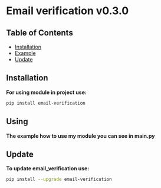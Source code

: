 # Email verification v0.3.0


## Table of Contents

- [Installation](#installation)
- [Example](#using)
- [Update](#update)

## Installation

**For using module in project use:**

   ```bash
   pip install email-verification
   ```
## Using

   **The example how to use my module you can see in main.py**

## Update

**To update email_verification use:**
```bash
pip install --upgrade email-verification
```
